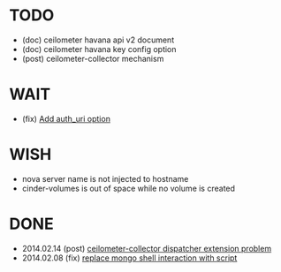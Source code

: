# TODO
* (doc) ceilometer havana api v2 document
* (doc) ceilometer havana key config option
* (post) ceilometer-collector mechanism

# WAIT
* (fix) [Add auth_uri option](https://review.openstack.org/#/c/73307/)

# WISH
* nova server name is not injected to hostname
* cinder-volumes is out of space while no volume is created

# DONE
* 2014.02.14 (post) [ceilometer-collector dispatcher extension problem](http://zqfan.github.io/openstack/2014/02/14/no-fresh-data-has-been-collected-by-ceilometer/)
* 2014.02.08 (fix) [replace mongo shell interaction with script](https://review.openstack.org/#/c/71734/)
